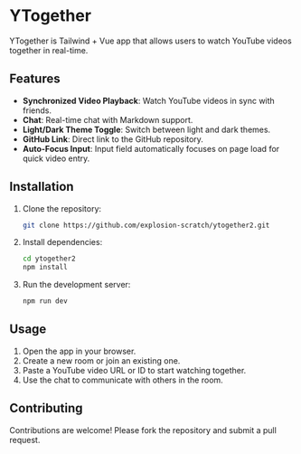 # YTogether

YTogether is Tailwind + Vue app that allows users to watch YouTube videos together in real-time.

## Features

- **Synchronized Video Playback**: Watch YouTube videos in sync with friends.
- **Chat**: Real-time chat with Markdown support.
- **Light/Dark Theme Toggle**: Switch between light and dark themes.
- **GitHub Link**: Direct link to the GitHub repository.
- **Auto-Focus Input**: Input field automatically focuses on page load for quick video entry.

## Installation

1. Clone the repository:
   ```bash
   git clone https://github.com/explosion-scratch/ytogether2.git
   ```
2. Install dependencies:
   ```bash
   cd ytogether2
   npm install
   ```
3. Run the development server:
   ```bash
   npm run dev
   ```

## Usage

1. Open the app in your browser.
2. Create a new room or join an existing one.
3. Paste a YouTube video URL or ID to start watching together.
4. Use the chat to communicate with others in the room.

## Contributing

Contributions are welcome! Please fork the repository and submit a pull request.
